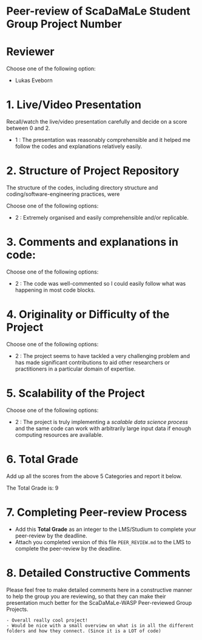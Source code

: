 # Peer-review of ScaDaMaLe Student Group Project Number <XY>

# Reviewer

Choose one of the following option: 

- Lukas Eveborn

# 1. Live/Video Presentation

Recall/watch the live/video presentation carefully and decide on a score between 0 and 2.

- 1 : The presentation was reasonably comprehensible and it helped me follow the codes and explanations relatively easily.

# 2. Structure of Project Repository

The structure of the codes, including directory structure and coding/software-engineering practices,  were  

Choose one of the following options:

- 2 : Extremely organised and easily comprehensible and/or replicable.

# 3. Comments and explanations in code:

Choose one of the following options:

- 2 : The code was well-commented so I could easily follow what was happening in most code blocks.

# 4. Originality or Difficulty of the Project

Choose one of the following options:

- 2 : The project seems to have tackled a very challenging problem and has made significant contributions to aid other researchers or practitioners in a particular domain of expertise.

# 5. Scalability of the Project

Choose one of the following options:

- 2 : The project is truly implementing a *scalable data science process* and the same code can work with arbitrarily large input data if enough computing resources are available.

# 6. Total Grade

Add up all the scores from the above 5 Categories and report it below.

The Total Grade is: 9

# 7. Completing Peer-review Process

- Add this **Total Grade** as an integer to the LMS/Studium to complete your peer-review by the deadline.
- Attach you completed version of this file `PEER_REVIEW.md` to the LMS to complete the peer-review by the deadline.

# 8. Detailed Constructive Comments

Please feel free to make detailed comments here in a constructive manner to help the group you are reviewing, so that they can make their presentation much better for the ScaDaMaLe-WASP Peer-reviewed Group Projects.

    - Overall really cool project!
    - Would be nice with a small overview on what is in all the different folders and how they connect. (Since it is a LOT of code)


